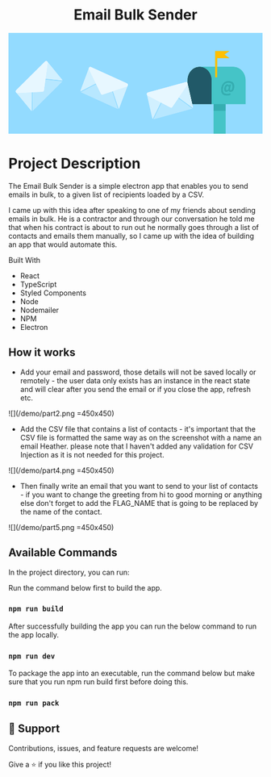 <h1 align="center">Email Bulk Sender</h1>

<img src="./demo/email.png" width="700" height="200">

# Project Description

The Email Bulk Sender is a simple electron app that enables you to send emails in bulk, to a given list of recipients loaded by a CSV.

I came up with this idea after speaking to one of my friends about sending emails in bulk. He is a contractor and through our conversation he told me that when his contract is about to run out he normally goes through a list of contacts and emails them manually, so I came up with the idea of building an app that would automate this. 

Built With
- React 
- TypeScript
- Styled Components
- Node
- Nodemailer
- NPM
- Electron

## How it works

- Add your email and password, those details will not be saved locally or remotely - the user data only exists has an instance in the react state and will clear after you send the email or if you close the app, refresh etc.

![](/demo/part2.png =450x450)

- Add the CSV file that contains a list of contacts - it's important that the CSV file is formatted the same way as on the screenshot with a name an email Heather. please note that I haven't added any validation for CSV Injection as it is not needed for this project.

![](/demo/part4.png =450x450)

- Then finally write an email that you want to send to your list of contacts - if you want to change the greeting from hi to good morning or anything else don't forget to add the FLAG_NAME that is going to be replaced by the name of the contact.

![](/demo/part5.png =450x450)

## Available Commands

In the project directory, you can run:

Run the command below first to build the app.
### `npm run build`

After successfully building the app you can run the below command to run the app locally.
### `npm run dev`

To package the app into an executable, run the command below but make sure that you run npm run build first before doing this.
### `npm run pack`

## 🤝 Support

Contributions, issues, and feature requests are welcome!

Give a ⭐️ if you like this project!
